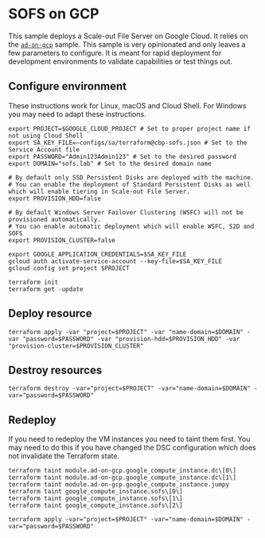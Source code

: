 # SOFS on GCP #
This sample deploys a Scale-out File Server on Google Cloud. It relies on the [`ad-on-gcp`](../ad-on-gcp/) sample. This sample is very opinionated and only leaves a few parameters to configure. It is meant for rapid deployment for development environments to validate capabilities or test things out.

## Configure environment ##
These instructions work for Linux, macOS and Cloud Shell. For Windows you may need to adapt these instructions.

```
export PROJECT=$GOOGLE_CLOUD_PROJECT # Set to proper project name if not using Cloud Shell
export SA_KEY_FILE=~configs/sa/terraform@cbp-sofs.json # Set to the Service Account file
export PASSWORD="Admin123Admin123" # Set to the desired password
export DOMAIN="sofs.lab" # Set to the desired domain name

# By default only SSD Persistent Disks are deployed with the machine. 
# You can enable the deployment of Standard Persistent Disks as well which will enable tiering in Scale-out File Server.
export PROVISION_HDD=false

# By default Windows Server Failover Clustering (WSFC) will not be provisioned automatically.
# You can enable automatic deployment which will enable WSFC, S2D and SOFS
export PROVISION_CLUSTER=false

export GOOGLE_APPLICATION_CREDENTIALS=$SA_KEY_FILE
gcloud auth activate-service-account --key-file=$SA_KEY_FILE
gcloud config set project $PROJECT

terraform init
terraform get -update
```

## Deploy resource ##
```
terraform apply -var "project=$PROJECT" -var "name-domain=$DOMAIN" -var "password=$PASSWORD" -var "provision-hdd=$PROVISION_HDD" -var "provision-cluster=$PROVISION_CLUSTER"
```

## Destroy resources ##
```
terraform destroy -var="project=$PROJECT" -var="name-domain=$DOMAIN" -var="password=$PASSWORD"
```

## Redeploy ##
If you need to redeploy the VM instances you need to taint them first. You may need to do this if you have changed the DSC configuration which does not invalidate the Terraform state.

```
terraform taint module.ad-on-gcp.google_compute_instance.dc\[0\]
terraform taint module.ad-on-gcp.google_compute_instance.dc\[1\]
terraform taint module.ad-on-gcp.google_compute_instance.jumpy
terraform taint google_compute_instance.sofs\[0\]
terraform taint google_compute_instance.sofs\[1\]
terraform taint google_compute_instance.sofs\[2\]

terraform apply -var="project=$PROJECT" -var="name-domain=$DOMAIN" -var="password=$PASSWORD"
```